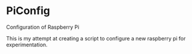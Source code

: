 # PiConfig
Configuration of Raspberry Pi

This is my attempt at creating a script to configure a new raspberry pi for experimentation.
